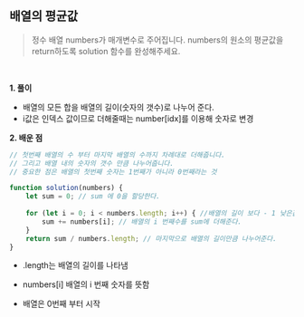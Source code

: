 ## 배열의 평균값

> 정수 배열 numbers가 매개변수로 주어집니다. numbers의 원소의 평균값을 return하도록 solution 함수를 완성해주세요.

<br>

**1. 풀이**

- 배열의 모든 합을 배열의 길이(숫자의 갯수)로 나누어 준다.
- i값은 인덱스 값이므로 더해줄때는 number[idx]를 이용해 숫자로 변경 

**2. 배운 점**
```javascript
// 첫번째 배열의 수 부터 마지막 배열의 수까지 차례대로 더해줍니다.
// 그리고 배열 내의 숫자의 갯수 만큼 나누어줍니다.
// 중요한 점은 배열의 첫번째 숫자는 1번째가 아니라 0번째라는 것

function solution(numbers) {
    let sum = 0; // sum 에 0을 할당한다.
    
    for (let i = 0; i < numbers.length; i++) { //배열의 길이 보다 - 1 낮은값만큼 반복
        sum += numbers[i]; // 배열의 i 번째수를 sum에 더해준다.
    }
    return sum / numbers.length; // 마지막으로 배열의 길이만큼 나누어준다.
}
```
- .length는 배열의 길이를 나타냄

- numbers[i] 배열의 i 번째 숫자를 뜻함

- 배열은 0번째 부터 시작 